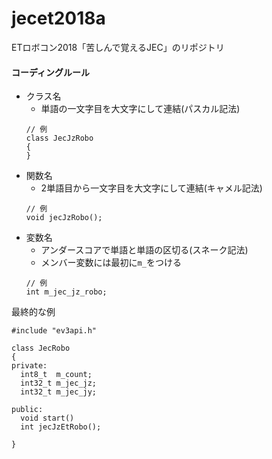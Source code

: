 jecet2018a
====
ETロボコン2018「苦しんで覚えるJEC」のリポジトリ

#### コーディングルール
  - クラス名
    - 単語の一文字目を大文字にして連結(パスカル記法)
    ~~~~
    // 例
    class JecJzRobo
    {
    }
    ~~~~
  - 関数名
    - 2単語目から一文字目を大文字にして連結(キャメル記法)
    ~~~~
    // 例
    void jecJzRobo();
    ~~~~
  - 変数名
    - アンダースコアで単語と単語の区切る(スネーク記法)
    - メンバー変数には最初に`m_`をつける
    ~~~~
    // 例
    int m_jec_jz_robo;
    ~~~~
  最終的な例
  ~~~~
  #include "ev3api.h"

  class JecRobo
  {
  private:
    int8_t  m_count;
    int32_t m_jec_jz;
    int32_t m_jec_jy;

  public:
    void start()
    int jecJzEtRobo();

  }
  ~~~~
